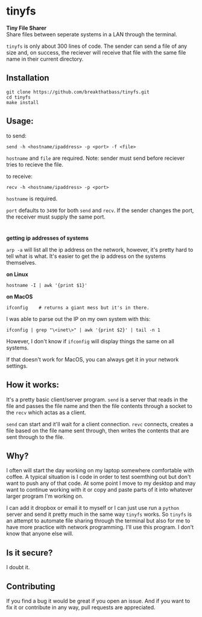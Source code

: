 # tinyfs
**Tiny File Sharer**  
Share files between seperate systems in a LAN through the terminal.  

`tinyfs` is only about 300 lines of code. The sender can send a file of any size and, on success, the reciever will receive that file with the same file name in their current directory.

## Installation
```
git clone https://github.com/breakthatbass/tinyfs.git
cd tinyfs
make install
```

## Usage:
to send:
```
send -h <hostname/ipaddress> -p <port> -f <file>
```
`hostname` and `file` are required. Note: sender must send before reciever tries to recieve the file.

to receive:
```
recv -h <hostname/ipaddress> -p <port>
```
`hostname` is required.  

`port` defaults to `3490` for both `send` and `recv`. If the sender changes the port, the receiver must supply the same port.
#
**getting ip addresses of systems**  

`arp -a` will list all the ip address on the network, however, it's pretty hard to tell what is what. It's easier to get the ip address on the systems themselves.

**on Linux**
```
hostname -I | awk '{print $1}'
```
 
**on MacOS**
```
ifconfig    # returns a giant mess but it's in there.
```
I was able to parse out the IP on my own system with this:
```
ifconfig | grep "\<inet\>" | awk '{print $2}' | tail -n 1
```
However, I don't know if `ifconfig` will display things the same on all systems.  

If that doesn't work for MacOS, you can always get it in your network settings.

## How it works:
It's a pretty basic client/server program. `send` is a server that reads in the file and passes the file name and then the file contents through a socket to the `recv` which actas as a client.

`send` can start and it'll wait for a client connection. `revc` connects, creates a file based on the file name sent through, then writes the contents that are sent through to the file.

## Why?
I often will start the day working on my laptop somewhere comfortable with coffee. A typical situation is I code in order to test soemthing out but don't want to push any of that code. At some point I move to my desktop and may want to continue working with it or copy and paste parts of it into whatever larger program I'm working on.

I can add it dropbox or email it to myself or I can just use run a `python` server and send it pretty much in the same way `tinyfs` works. So `tinyfs` is an attempt to automate file sharing through the terminal but also for me to have more practice with network programming. I'll use this program. I don't know that anyone else will.

## Is it secure?
I doubt it.

## Contributing
If you find a bug it would be great if you open an issue. And if you want to fix it or contribute in any way, pull requests are appreciated.